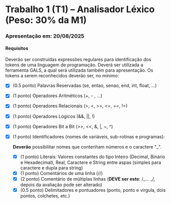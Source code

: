 # Trabalho 1 (T1) – Analisador Léxico (Peso: 30% da M1)

### Apresentação em: 20/08/2025

#### Requisitos

Deverão ser construídas expressões regulares para identificação dos tokens de uma linguagem de programação. Deverá ser utilizada a ferramenta GALS, a qual será utilizada também para apresentação. Os tokens a serem reconhecidos deverão ser, no mínimo:

- [x] (0.5 ponto) Palavras Reservadas (se, entao, senao, end, int, float, ...)
- [x] (1 ponto) Operadores Aritméticos (+, - , ...)
- [x] (1 ponto) Operadores Relacionais (>, <, >=, <=, ==, !=)
- [x] (1 ponto) Operadores Lógicos (&&, ||, !)
- [x] (1 ponto) Operadores Bit a Bit (>>, <<, &, |, ~, ^)
- [x] (1 ponto) Identificadores (nomes de variáveis, sub-rotinas e programas):

  **Deverão** possibilitar nomes que contenham números e o caractere "\_".

  - [x] (1 ponto) Literais: Valores constantes do tipo Inteiro (Decimal, Binário e Hexadecimal), Real, Caractere e String entre aspas (simples para caractere e dupla para string)
  - [x] (1 ponto) Comentários de uma linha (//)
  - [x] (2 ponto) Comentário de múltiplas linhas (**DEVE ser este**: /_... _/, depois da avaliação pode ser alterado)
  - [x] (0.5 ponto) Delimitadores e pontuadores (ponto, ponto e vírgula, dois pontos, colchetes, etc.)
